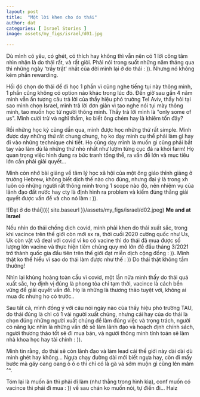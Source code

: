 ```yaml
---
layout: post
title:  "Một lời khen cho do thái"
author: dat
categories: [ Israel Stories ]
image: assets/my_figs/israel/d01.jpg

---
```




Dù mình có yêu, có ghét, có thích hay không thì vẫn nên có 1 lời công tâm nhìn nhận là do thái rất, và rất giỏi. Phải nói trong suốt những năm tháng qua thì những ngày 'trầy trật' nhất của đời mình lại ở do thái : )). Nhưng nó không kém phần rewarding.


Hồi đó chọn do thái để đi học 1 phần vì cũng nghe tiếng tụi này thông minh, 1 phần cũng không có option nào khác trong lúc đó. Đến giờ sau gần 4 năm mình vẫn ấn tượng câu trả lời của thầy hiệu phó trường Tel Aviv, thấy hỏi tại sao mình chọn Israel, mình trả lời đơn giản vì tao nghe nói tụi mày thông minh, tao muốn học từ người thông minh. Thầy trả lời mình là "only some of us". Mình cười trừ và nghĩ thầm, ko biết ông chém hay là khiêm tốn đây?


Rồi những học kỳ cũng dần qua, mình được học những thứ rất simple. Mình được dạy những thứ rất chung chung, họ ko dạy mình cụ thể phải làm gì hay đi vào những technique chi tiết. Họ cũng dạy mình là muốn gì cũng phải bắt tay vào làm dù là những thứ nhỏ nhất như lượm từng cục đá ra khỏi farm! Họ quan trọng việc hình dung ra bức tranh tổng thể, ra vấn đề lớn và mục tiêu lớn cần phải giải quyết...


Mình còn nhớ bài giảng về tâm lý học xã hội của một ông giáo thỉnh giảng ở trường Hebrew, không biết dịch thế nào cho đúng, nhưng đại ý là trong xh luôn có những người rất thông minh trong 1 scope nào đó, nên nhiệm vụ của lãnh đạo đất nước hay cty là định hình ra problem và kiếm đúng thằng giải quyết được vấn đề và cho nó làm : )).


![Đạt ở do thái]({{ site.baseurl }}/assets/my_figs/israel/d02.jpeg)
__Me and at Israel__


Nếu nhìn do thái chống dịch covid, mình phải khen do thái xuất sắc, trong khi vacince trên thế giới còn mới sx ra, thời cuối 2020 cường quốc như Us, Uk còn vật vã deal với covid vì ko có vacine thì do thái đã mua được số lượng lớn vacine và thực hiện tiêm chủng quy mô lớn để đầu tháng 3/2021 trở thành quốc gia đầu tiên trên thế giới đạt miễn dịch cộng đồng : )). Mình thật ko thể hiểu vì sao do thái làm được như thế : )) Do thái thật không tầm thường!



Nhìn lại khủng hoảng toàn cầu vì covid, một lần nữa mình thấy do thái quá xuất sắc, họ định vị đúng là phong tỏa chỉ tạm thời, vacince là cách bền vững để giải quyết vấn đề. Họ là những là thương thảo tuyệt vời, không ai mua đc nhưng họ có trước..



Sau tất cả, mình đồng ý với câu nói ngày nào của thầy hiệu phó trường TAU, do thái đúng là chỉ có 1 vài người xuất chúng, nhưng cái hay của do thái là chọn đúng những người xuất chúng để làm đúng việc và trọng trách, người có năng lực nhìn là những vấn đề sẽ làm lãnh đạo và hoạch định chính sách, người thương thảo tốt sẽ đi mua bán, và người thông minh tính toán sẽ làm nhà khoa học hay tài chính : )).



Mình tin rằng, do thái sẽ còn lãnh đạo và làm lead cái thế giới này dài dài dù mình ghét hay không... Ngựa chạy đường dài mới biết ngựa hay, còn đi mấy bước mà gáy oang oang ò ó o thì chỉ có là gà và sớm muộn gì cũng lên mâm ^^.



Tóm lại là muốn ăn thì phải đi làm (như thằng trong hình kìa), conf muốn có vacince thì phải đi mua : )) vế sau chán ko muốn nói, tự điền đi...
Haiz